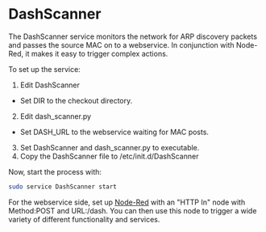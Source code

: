 DashScanner
============

The DashScanner service monitors the network for ARP discovery packets and passes the source MAC on to a webservice. In conjunction with Node-Red, it makes it easy to trigger complex actions.

To set up the service:

1. Edit DashScanner
  * Set DIR to the checkout directory.
2. Edit dash_scanner.py
  * Set DASH_URL to the webservice waiting for MAC posts.
3. Set DashScanner and dash_scanner.py to executable.
4. Copy the DashScanner file to /etc/init.d/DashScanner

Now, start the process with:

```bash
sudo service DashScanner start
```

For the webservice side, set up [Node-Red](http://nodered.org) with an "HTTP In" node with Method:POST and URL:/dash. You can then use this node to trigger a wide variety of different functionality and services.
